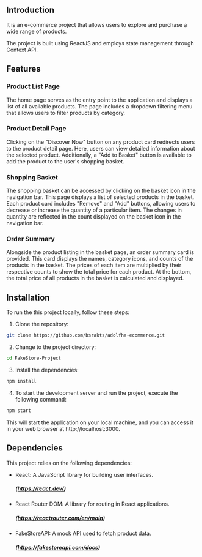 ## Introduction
It is an e-commerce project that allows users to explore and purchase a wide range of products.

The project is built using ReactJS and employs state management through Context API. 

## Features

### Product List Page
The home page serves as the entry point to the application and displays a list of all available products. The page includes a dropdown filtering menu that allows users to filter products by category.
### Product Detail Page
Clicking on the "Discover Now" button on any product card redirects users to the product detail page. Here, users can view detailed information about the selected product. Additionally, a "Add to Basket" button is available to add the product to the user's shopping basket.
### Shopping Basket
The shopping basket can be accessed by clicking on the basket icon in the navigation bar. This page displays a list of selected products in the basket. Each product card includes "Remove" and "Add" buttons, allowing users to decrease or increase the quantity of a particular item. The changes in quantity are reflected in the count displayed on the basket icon in the navigation bar.
### Order Summary
Alongside the product listing in the basket page, an order summary card is provided. This card displays the names, category icons, and counts of the products in the basket. The prices of each item are multiplied by their respective counts to show the total price for each product. At the bottom, the total price of all products in the basket is calculated and displayed.


## Installation

To run the this project locally, follow these steps:

1. Clone the repository:
```bash
git clone https://github.com/bsrakts/adolfha-ecommerce.git
```


2. Change to the project directory:

```bash
cd FakeStore-Project
``` 

3. Install the dependencies:

```bash
npm install
``` 

4. To start the development server and run the project, execute the following command:

```bash
npm start
``` 

This will start the application on your local machine, and you can access it in your web browser at http://localhost:3000.

    
## Dependencies

This project relies on the following dependencies:

- React: A JavaScript library for building user interfaces.
   ##### (https://react.dev/)
- React Router DOM: A library for routing in React applications. 
   ##### (https://reactrouter.com/en/main)
- FakeStoreAPI: A mock API used to fetch product data.
  ##### (https://fakestoreapi.com/docs)
